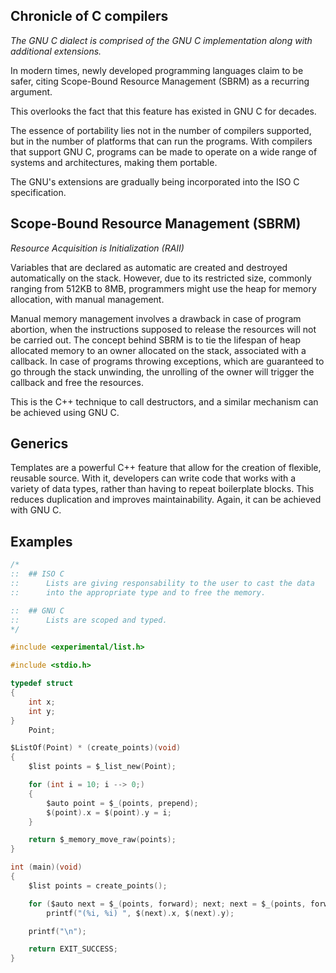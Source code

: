 ## Chronicle of C compilers

*The GNU C dialect is comprised of the GNU C implementation along with additional extensions.*

In modern times, newly developed programming languages claim to be safer, citing Scope-Bound Resource Management (SBRM) as a recurring argument.

This overlooks the fact that this feature has existed in GNU C for decades.

The essence of portability lies not in the number of compilers supported, but in the number of platforms that can run the programs. With compilers that support GNU C, programs can be made to operate on a wide range of systems and architectures, making them portable.

The GNU's extensions are gradually being incorporated into the ISO C specification.

## Scope-Bound Resource Management (SBRM)
*Resource Acquisition is Initialization (RAII)*

Variables that are declared as automatic are created and destroyed automatically on the stack. However, due to its restricted size, commonly ranging from 512KB to 8MB, programmers might use the heap for memory allocation, with manual management.

Manual memory management involves a drawback in case of program abortion, when the instructions supposed to release the resources will not be carried out. The concept behind SBRM is to tie the lifespan of heap allocated memory to an owner allocated on the stack, associated with a callback. In case of programs throwing exceptions, which are guaranteed to go through the stack unwinding, the unrolling of the owner will trigger the callback and free the resources.

This is the C++ technique to call destructors, and a similar mechanism can be achieved using GNU C.

## Generics

Templates are a powerful C++ feature that allow for the creation of flexible, reusable source. With it, developers can write code that works with a variety of data types, rather than having to repeat boilerplate blocks. This reduces duplication and improves maintainability. Again, it can be achieved with GNU C.

## Examples

```c
/*
::  ## ISO C
::      Lists are giving responsability to the user to cast the data
::      into the appropriate type and to free the memory.

::  ## GNU C
::      Lists are scoped and typed.
*/

#include <experimental/list.h>

#include <stdio.h>

typedef struct
{
    int x;
    int y;
}
    Point;

$ListOf(Point) * (create_points)(void)
{
    $list points = $_list_new(Point);

    for (int i = 10; i --> 0;)
    {
        $auto point = $_(points, prepend);
        $(point).x = $(point).y = i;
    }

    return $_memory_move_raw(points);
}

int (main)(void)
{
    $list points = create_points();

    for ($auto next = $_(points, forward); next; next = $_(points, forward))
        printf("(%i, %i) ", $(next).x, $(next).y);

    printf("\n");

    return EXIT_SUCCESS;
}
```
